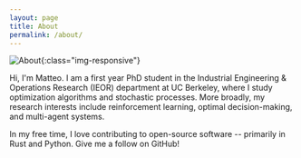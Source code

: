 ```yaml
---
layout: page
title: About
permalink: /about/
---
```


![About](/images/matteo.jpg){:class="img-responsive"}

Hi, I'm Matteo. I am a first year PhD student in the Industrial Engineering & Operations Research (IEOR) department at UC Berkeley, where I study optimization algorithms and stochastic processes. More broadly, my research interests include reinforcement learning, optimal decision-making, and multi-agent systems. 

In my free time, I love contributing to open-source software -- primarily in Rust and Python. Give me a follow on GitHub!


